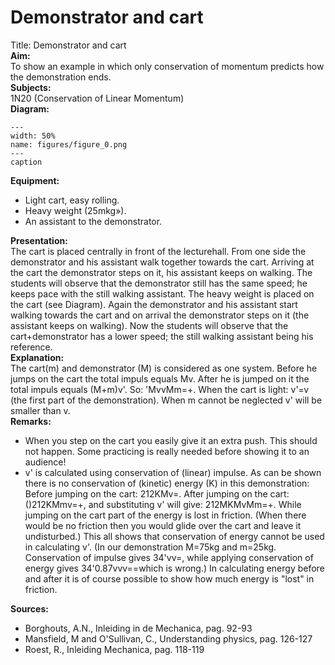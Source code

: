 # Demonstrator and cart 
  Title: Demonstrator and cart    
<b> Aim: </b>  
 To show an example in which only conservation of momentum predicts how the demonstration ends.    
<b> Subjects: </b>  
 1N20 (Conservation of Linear Momentum)   
<b> Diagram: </b>  
   
```{figure} figures/figure_0.png  
---  
width: 50%  
name: figures/figure_0.png  
---  
caption  
``` 
      
<b> Equipment: </b>  
 
 *  Light cart, easy rolling. 
 *  Heavy weight (25mkg»). 
 *  An assistant to the demonstrator.
       
<b> Presentation: </b>  
 The cart is placed centrally in front of the lecturehall. From one side the demonstrator and his assistant walk together towards the cart. Arriving at the cart the demonstrator steps on it, his assistant keeps on walking. The students will observe that the demonstrator still has the same speed; he keeps pace with the still walking assistant. The heavy weight is placed on the cart (see Diagram). Again the demonstrator and his assistant start walking towards the cart and on arrival the demonstrator steps on it (the assistant keeps on walking). Now the students will observe that the cart+demonstrator has a lower speed; the still walking assistant being his reference.    
<b> Explanation: </b>  
 The cart(m) and demonstrator (M) is considered as one system. Before he jumps on the cart the total impuls equals Mv. After he is jumped on it the total impuls equals (M+m)v'. So: 'MvvMm=+. When the cart is light: v'=v (the first part of the demonstration). When m cannot be neglected v' will be smaller than v.    
<b> Remarks: </b>  
 
 *  When you step on the cart you easily give it an extra push. This should not happen. Some practicing is really needed before showing it to an audience! 
 *  v' is calculated using conservation of (linear) impulse. As can be shown there is no conservation of (kinetic) energy (K) in this demonstration: Before jumping on the cart: 212KMv=. After jumping on the cart: ()212KMmv=+, and substituting v' will give: 212MKMvMm=+. While jumping on the cart part of the energy is lost in friction. (When there would be no friction then you would glide over the cart and leave it undisturbed.) This all shows that conservation of energy cannot be used in calculating v'. (In our demonstration M=75kg and m=25kg. Conservation of impulse gives 34'vv=, while applying conservation of energy gives 34'0.87vvv==which is wrong.) In calculating energy before and after it is of course possible to show how much energy is "lost" in friction.
    
<b> Sources: </b>  
 
 *  Borghouts, A.N., Inleiding in de Mechanica, pag. 92-93 
 *  Mansfield, M and O'Sullivan, C., Understanding physics, pag. 126-127 
 *  Roest, R., Inleiding Mechanica, pag. 118-119
  